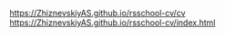 https://ZhiznevskiyAS.github.io/rsschool-cv/cv
https://ZhiznevskiyAS.github.io/rsschool-cv/index.html
